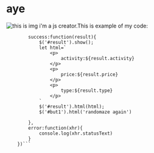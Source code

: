 # aye
![this is img](https://commons.wikimedia.org/wiki/File:Aluminium-thugun.JPG#/media/Файл:Aluminium-thugun.JPG)
i'm a js creator.This is example of my code:
```$.ajax('http://www.boredapi.com/api/activity/?${params}', {
		success:function(result){
			$('#result').show();
			let html=`
				<p>
					activity:${result.activity}
				</p>
				<p>
					price:${result.price}
				</p>
				<p>
					type:${result.type}
				</p>
			`
			$('#result').html(html);
			$('#but1').html('randomaze again')

		},
		error:function(xhr){
			console.log(xhr.statusText)
		}
	})```
